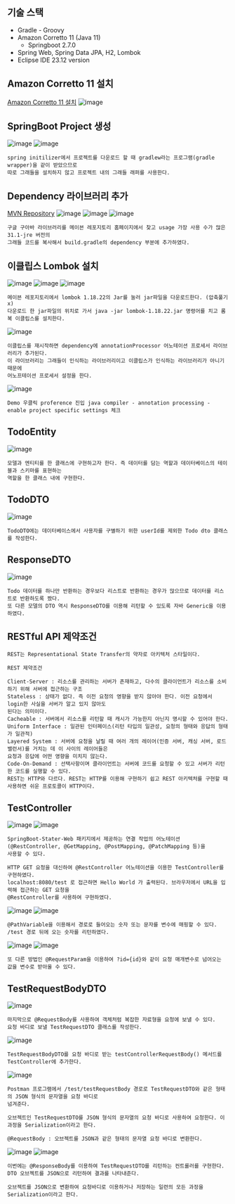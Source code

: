## 기술 스택
- Gradle - Groovy
- Amazon Corretto 11 (Java 11)
  - Springboot 2.7.0
- Spring Web, Spring Data JPA, H2, Lombok
- Eclipse IDE 23.12 version

## Amazon Corretto 11 설치
[Amazon Corretto 11 설치](https://docs.aws.amazon.com/ko_kr/corretto/latest/corretto-11-ug/windows-info.html)
![image](https://github.com/mr-won/Todo_Backend/assets/58906858/56c39731-2eac-4b21-800f-90245c869d37)

## SpringBoot Project 생성
![image](https://github.com/mr-won/Todo_Backend/assets/58906858/2786657b-b957-4f9b-9290-822f0b46f0e9)
![image](https://github.com/mr-won/Todo_Backend/assets/58906858/bea68807-8e52-48fc-8654-a9dffdc09b41)
```
spring initilizer에서 프로젝트를 다운로드 할 때 gradlew라는 프로그램(gradle wrapper)을 같이 받았으므로
따로 그래들을 설치하지 않고 프로젝트 내의 그래들 래퍼를 사용한다.
```
## Dependency 라이브러리 추가
[MVN Repository](https://mvnrepository.com/search?q=google+guava)
![image](https://github.com/mr-won/Todo_Backend/assets/58906858/a10ca654-6206-4ee4-bc06-3b0005d8b207)
![image](https://github.com/mr-won/Todo_Backend/assets/58906858/43c25af8-3605-4fc2-90e2-143f5f809798)
![image](https://github.com/mr-won/Todo_Backend/assets/58906858/a221e969-3b3a-4563-bfc9-0a14a7fcad46)

```
구글 구아바 라이브러리를 메이븐 레포지토리 홈페이지에서 찾고 usage 가장 사용 수가 많은 31.1-jre 버전의
그래들 코드를 복사해서 build.gradle의 dependency 부분에 추가하였다.
```
## 이클립스 Lombok 설치
![image](https://github.com/mr-won/Todo_Backend/assets/58906858/81459ce5-5719-4774-87a5-9a18fb10cc43)
![image](https://github.com/mr-won/Todo_Backend/assets/58906858/14364902-5a3d-4649-8ae6-3f2340fa0149)
![image](https://github.com/mr-won/Todo_Backend/assets/58906858/6f6201d8-e209-4301-8e86-13f0cf65dcd7)
```
메이븐 레포지토리에서 lombok 1.18.22의 Jar를 눌러 jar파일을 다운로드한다. (압축풀기x)
다운로드 한 jar파일의 위치로 가서 java -jar lombok-1.18.22.jar 명령어를 치고 롬복 이클립스를 설치한다.
```
![image](https://github.com/mr-won/Todo_Backend/assets/58906858/ee3a9632-1e3f-4dd1-a664-057b2157f839)
```
이클립스를 재시작하면 dependency에 annotationProcessor 어노테이션 프로세서 라이브러리가 추가된다.
이 라이브러리는 그래들이 인식하는 라이브러리이고 이클립스가 인식하는 라이브러리가 아니기 때문에
어노프테이션 프로세서 설정을 한다.
```
![image](https://github.com/mr-won/Todo_Backend/assets/58906858/7dccda0a-dacb-4000-a601-a4fe5c08af92)
```
Demo 우클릭 proference 진입 java compiler - annotation processing - enable project specific settings 체크
```
## TodoEntity
![image](https://github.com/mr-won/Todo_Backend/assets/58906858/396f1112-5056-423e-ab8d-b490a2f5aa5f)
```
모델과 엔티티를 한 클래스에 구현하고자 한다. 즉 데이터를 담는 역할과 데이터베이스의 테이블과 스키마를 표현하는
역할을 한 클래스 내에 구현한다.
```
## TodoDTO  
![image](https://github.com/mr-won/Todo_Backend/assets/58906858/374f4cbc-57f8-42a7-9d0c-745bb5321143)
```
TodoDTO에는 데이터베이스에서 사용자를 구별하기 위한 userId를 제외한 Todo dto 클래스를 작성한다.
```
## ResponseDTO<T>
![image](https://github.com/mr-won/Todo_Backend/assets/58906858/6879f0a4-4680-4ab3-a1f3-7070a6d4589d)
```
Todo 데이터를 하나만 반환하는 경우보다 리스트로 반환하는 경우가 많으므로 데이터를 리스트로 반환하도록 짰다.
또 다른 모델의 DTO 역시 ResponseDTO를 이용해 리턴할 수 있도록 자바 Generic을 이용하였다.
```
## RESTful API 제약조건
```
REST는 Representational State Transfer의 약자로 아키텍처 스타일이다.

REST 제약조건

Client-Server : 리소스를 관리하는 서버가 존재하고, 다수의 클라이언트가 리소스를 소비하기 위해 서버에 접근하는 구조
Stateless : 상태가 없다. 즉 이전 요청의 영향을 받지 않아야 한다. 이전 요청에서 login한 사실을 서버가 알고 있지 않아도
된다는 의미이다.
Cacheable : 서버에서 리소스를 리턴할 때 캐시가 가능한지 아닌지 명시할 수 있어야 한다.
Uniform Interface : 일관된 인터페이스(리턴 타입의 일관성, 요청의 형태와 응답의 형태가 일관적)
Layered System : 서버에 요청을 날릴 때 여러 개의 레이어(인증 서버, 캐싱 서버, 로드 밸런서)를 거치는 데 이 사이의 레이어들은
요청과 응답에 어떤 영향을 미치지 않는다.
Code-On-Demand : 선택사항이며 클라이언트는 서버에 코드를 요청할 수 있고 서버가 리턴한 코드를 실행할 수 있다.
REST는 HTTP와 다르다. REST는 HTTP를 이용해 구현하기 쉽고 REST 아키텍처를 구현할 때 사용하면 쉬운 프로토콜이 HTTP이다.
```
## TestController
![image](https://github.com/mr-won/Todo_Backend/assets/58906858/5e647847-7858-460a-b97d-df61e9d264c6)
![image](https://github.com/mr-won/Todo_Backend/assets/58906858/a210e51d-02c1-44d4-bc50-e75ccdadb6bd)
```
SpringBoot-Stater-Web 패키지에서 제공하는 연결 작업의 어노테이션(@RestController, @GetMapping, @PostMapping, @PatchMapping 등)을
사용할 수 있다.

HTTP GET 요청을 대신하여 @RestController 어노테이션을 이용한 TestController를 구현하였다.
localhost:8080/test 로 접근하면 Hello World 가 출력된다. 브라우저에서 URL을 입력해 접근하는 GET 요청을
@RestController를 사용하여 구현하였다.
```
![image](https://github.com/wonchihyeon/Todo_Backend/assets/58906858/699bb3b4-6ef1-434a-9d79-eb1e0ffe0952)
![image](https://github.com/wonchihyeon/Todo_Backend/assets/58906858/86e50025-461c-4b19-9ee1-dbb6adb63130)
```
@PathVariable을 이용해서 경로로 들어오는 숫자 또는 문자를 변수에 매핑할 수 있다.
/test 경로 뒤에 오는 숫자를 리턴하였다.
```
![image](https://github.com/wonchihyeon/Todo_Backend/assets/58906858/d9da9af5-f85b-41dc-b48a-149078cd69ed)
![image](https://github.com/wonchihyeon/Todo_Backend/assets/58906858/c1ff236d-f213-4d48-8520-edef69e2db44)
```
또 다른 방법인 @RequestParam을 이용하여 ?id={id}와 같이 요청 매개변수로 넘어오는 값을 변수로 받아올 수 있다.
```
## TestRequestBodyDTO
![image](https://github.com/wonchihyeon/Todo_Backend/assets/58906858/ca6c6141-784b-495d-9d80-04ae0c76b468)
```
마지막으로 @RequestBody를 사용하여 객체처럼 복잡한 자료형을 요청에 보낼 수 있다.
요청 바디로 보낼 TestRequestDTO 클래스를 작성한다.
```
![image](https://github.com/wonchihyeon/Todo_Backend/assets/58906858/f2ca8afb-c45e-4e8e-b60e-212313f86572)
```
TestRequestBodyDTO를 요청 바디로 받는 testControllerRequestBody() 메서드를 TestController에 추가한다.
```
![image](https://github.com/wonchihyeon/Todo_Backend/assets/58906858/19c596fe-961a-40d3-a497-3f01a6e6b50e)
```
Postman 프로그램에서 /test/testRequestBody 경로로 TestRequestDTO와 같은 형태의 JSON 형식의 문자열을 요청 바디로
넘겨준다.

오브젝트인 TestRequestDTO를 JSON 형식의 문자열의 요청 바디로 사용하여 요청한다. 이 과정을 Serialization이라고 한다.

@RequestBody : 오브젝트를 JSON과 같은 형태의 문자열 요청 바디로 변환한다.
```
![image](https://github.com/wonchihyeon/Todo_Backend/assets/58906858/142de766-3821-421c-967f-b269a04bcd70)
![image](https://github.com/wonchihyeon/Todo_Backend/assets/58906858/697ac456-a0d6-46fb-9c83-69aa76269dfd)
```
이번에는 @ResponseBody를 이용하여 TestRequestDTO를 리턴하는 컨트롤러를 구현한다.
DTO 오브젝트를 JSON으로 리턴하여 결과를 나타내준다.

오브젝트를 JSON으로 변환하여 요청바디로 이용하거나 저장하는 일련의 모든 과정을 Serialization이라고 한다.
```










